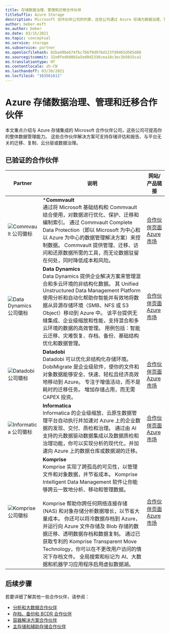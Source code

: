 ```yaml
---
title: 存储数据治理、管理和迁移合作伙伴
titleSuffix: Azure Storage
description: Microsoft 合作伙伴公司的列表，这些公司通过 Azure 存储为数据治理、管理和迁移构建了客户解决方案
author: beber-msft
ms.author: beber
ms.date: 03/15/2021
ms.topic: conceptual
ms.service: storage
ms.subservice: partner
ms.openlocfilehash: 82ba49beb74fbc7b6f9d976d123fd9465d585d88
ms.sourcegitcommit: 32e0fedb80b5a5ed0d2336cea18c3ec3b5015ca1
ms.translationtype: HT
ms.contentlocale: zh-CN
ms.lasthandoff: 03/30/2021
ms.locfileid: "103561611"
---
```

# <a name="azure-storage-data-governance-management-and-migration-partners"></a>Azure 存储数据治理、管理和迁移合作伙伴

本文重点介绍与 Azure 存储集成的 Microsoft 合作伙伴公司，这些公司可提高你的整体数据管理能力。 这些合作伙伴解决方案可支持存储评估和报告、与平台无关的迁移、复制、云分层或数据治理。

## <a name="verified-partners"></a>已验证的合作伙伴

| Partner | 说明 | 网站/产品链接 |
| ------- | ----------- | -------------------- |
|![Commvault 公司徽标](./media/commvault-logo.jpg) |***Commvault**<br>通过将 Microsoft 基础结构和 Commvault 结合使用，对数据进行优化、保护、迁移和编制索引。 通过 Commvault Complete Data Protection（即以 Microsoft 为中心和以 Azure 为中心的数据管理解决方案）来控制数据。 Commvault 提供管理、迁移、访问和还原数据所需的工具，而无论数据驻留在何处，同时降低成本和风险。|[合作伙伴页面](https://www.commvault.com/complete-data-protection)<br>[Azure 市场](https://azuremarketplace.microsoft.com/marketplace/apps/commvault.commvault)|
|![Data Dynamics 公司徽标](./media/datadyn-logo.png) |**Data Dynamics**<br>Data Dynamics 提供企业解决方案来管理混合和多云环境的非结构化数据。 其 Unified Unstructured Data Management Platform 使用分析和自动化帮助你智能并有效地将数据从异源存储环境（SMB、NFS 或 S3 Object）移动到 Azure 中。 该平台提供无缝集成、企业级缩放和性能，支持混合和多云环境的数据的高效管理。 用例包括：智能云迁移、灾难恢复、存档、备份、基础结构优化和数据管理。 |[合作伙伴页面](https://www.datadynamicsinc.com/ms-azure-partner/)<br>[Azure 市场](https://azuremarketplace.microsoft.com/marketplace/apps/datadynamicsinc1581991927942.vm_2-preview?tab=Overview&flightCodes=18994ad6-20dc-4bdb-ae27-e7ef3263fa9e)|
![Datadobi 公司徽标](./media/datadob-logo.png) |**Datadobi**<br> Datadobi 可以优化非结构化存储环境。 DobiMigrate 是企业级软件，使你的文件和对象数据能够安全、快速、轻松且经济高效地移动到 Azure。 专注于增值活动，而不是耗时的迁移任务。 增加存储占用，而无需 CAPEX 投资。|[合作伙伴页面](https://datadobi.com/partners/microsoft/)<br>[Azure 市场](https://azuremarketplace.microsoft.com/marketplace/apps/datadobi1602192408529.datadobi-dobimigrate?tab=Overview)|
![Informatica 公司徽标](./media/informatica-logo.png) |**Informatica**<br>Informatica 的企业级缩放、云原生数据管理平台自动执行并加速对 Azure 上的企业数据的发现、交付、质检和治理。 通过由 AI 支持的元数据驱动数据集成以及数据质检和治理功能，你可以实现分析的现代化，并加速向 Azure 上的数据仓库或数据湖的迁移。|[合作伙伴页面](https://www.informatica.com/azure)<br>[Azure 市场](https://azuremarketplace.microsoft.com/marketplace/apps/informatica.annualiics?tab=Overview)|
|![Komprise 公司徽标](./media/komprise-logo.png) |**Komprise**<br>Komprise 实现了跨孤岛的可见性，以管理文件和对象数据，并节省成本。 Komprise Intelligent Data Management 软件让你能够跨云一致地分析、移动和管理数据。<br><br>Komprise 帮助你跨任何网络连接存储 (NAS) 和对象存储分析数据增长，以节省大量成本。 你还可以将冷数据存档到 Azure，并运行向 Azure 文件存储及 Blob 存储的数据迁移、透明数据存档和数据复制。 通过已获取专利的 Komprise Transparent Move Technology，你可以在不更改用户访问的情况下存档文件。 全局搜索和标记为 AI、大数据和机器学习应用程序启用虚拟数据湖。 |[合作伙伴页面](https://www.komprise.com/partners/microsoft-azure/)<br>[Azure 市场](https://azuremarketplace.microsoft.com/marketplace/apps/komprise_inc.intelligent_data_management?tab=Overview) |

## <a name="next-steps"></a>后续步骤

若要详细了解其他一些合作伙伴，请参阅：

- [分析和大数据合作伙伴](..\analytics\partner-overview.md)
- [存档、备份和 BCDR 合作伙伴](..\backup-archive-disaster-recovery\partner-overview.md)
- [容器解决方案合作伙伴](..\container-solutions\partner-overview.md)
- [主存储和辅助存储合作伙伴](..\primary-secondary-storage\partner-overview.md)